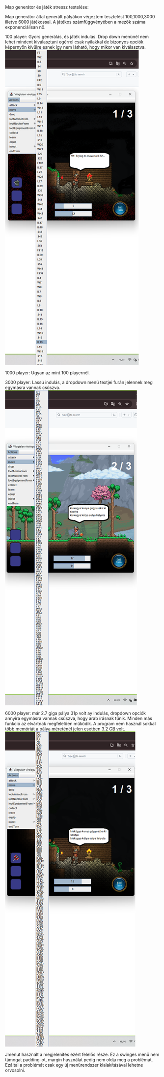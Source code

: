 Map generátor és játék stressz testelése:

Map generátor által generált pályákon végeztem tesztelést 100,1000,3000 illetve 6000 játékossal. A játékos számfüggvényében a mezők száma exponenciálisan nő.

100 player:
Gyors generálás, és játék indulás.  Drop down menünél nem lehet mindent kiválasztani egérrel csak nyilakkal de bizonyos opciók képernyőn kívülre esnek így nem látható, hogy mikor van kiválasztva.
![](100%20player.png)

1000 player:
Ugyan az mint 100 playernél.

3000 player:
Lassú indulás, a dropdown menü textjei furán jelennek meg egymásra vannak csúszva.
![](3000%20player.png)

6000 player:
már 2.7 giga pálya 31p volt ay indulás, dropdown opciók annyira egymásra vannak csúszva, hogy arab írásnak tűnik. Minden más funkció az elvártnak megfelelően működik. A program nem használ sokkal több memóriát a pálya méreténél jelen esetben 3.2 GB volt.
![](6000%20player.png)

Jmenut használt a megjelenítés ezért felelős része. Ez a swinges menü nem támogat padding-ot, margin használat pedig nem oldja meg a problémát. Ezáltal a problémát csak egy új menürendszer kialakításával lehetne orvosolni.